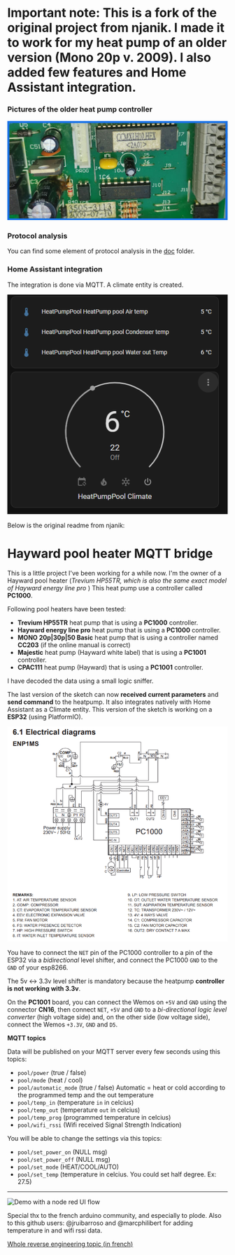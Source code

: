 
# Important note: This is a fork of the original project from njanik. I made it to work for my heat pump of an older version (Mono 20p v. 2009). I also added few features and Home Assistant integration.


### Pictures of the older heat pump controller

![alt text](doc/hpv2009.png)


### Protocol analysis

You can find some element of protocol analysis in the [doc](doc) folder.

### Home Assistant integration

The integration is done via MQTT. A climate entity is created.

![alt text](doc/climate.png)

Below is the original readme from njanik:
# Hayward pool heater MQTT bridge

This is a little project I've been working for a while now. I'm the owner of a Hayward pool heater (*Trevium HP55TR, which is also the same exact model of Hayward energy line pro* )
This heat pump use a controller called **PC1000**.

Following pool heaters have been tested:
- **Trevium HP55TR** heat pump that is using a **PC1000** controller.
- **Hayward energy line pro** heat pump that is using a **PC1000** controller.
- **MONO 20p|30p|50 Basic** heat pump that is using a controller named **CC203** (if the online manual is correct)
- **Majestic** heat pump (Hayward white label) that is using a **PC1001** controller.
- **CPAC111** heat pump (Hayward) that is using a **PC1001** controller.

I have decoded the data using a small logic sniffer.

The last version of the sketch can now **received current parameters** and **send command** to the heatpump. It also integrates natively with Home Assistant as a Climate entity.
This version of the sketch is working on a **ESP32** (using PlatformIO).

![Alt text](doc/pc1000.png)

You have to connect the `NET` pin of the PC1000 controller to a pin of the ESP32 via a *bidirectional* level shifter, and connect the PC1000 `GND` to the `GND` of your esp8266.

The 5v <-> 3.3v level shifter is mandatory because the heatpump **controller is not working with 3.3v**.

On the **PC1001** board, you can connect the Wemos on `+5V` and `GND` using the connector **CN16**, then connect `NET`, `+5V` and `GND` to a *bi-directional logic level converter* (high voltage side) and, on the other side (low voltage side), connect the Wemos `+3.3V`, `GND` and `D5`. 

**MQTT topics**

Data will be published on your MQTT server every few seconds using this topics:

- `pool/power`  (true / false)
- `pool/mode` (heat / cool)
- `pool/automatic_mode` (true / false) Automatic = heat or cold according to the programmed temp and the out temperature
- `pool/temp_in`  (temperature `in` in celcius)
- `pool/temp_out`  (temperature `out` in celcius)
- `pool/temp_prog`  (programmed temperature in celcius)
- `pool/wifi_rssi`  (Wifi received Signal Strength Indication)

You will be able to change the settings via this topics:

- `pool/set_power_on`  (NULL msg)
- `pool/set_power_off` (NULL msg)
- `pool/set_mode` (HEAT/COOL/AUTO)
- `pool/set_temp`  (temperature in celcius. You could set half degree. Ex: 27.5)

---------

![Demo with a node red UI flow](https://raw.githubusercontent.com/njanik/hayward-pool-heater-mqtt/master/20200523_111808.jpg)



Special thx to the french arduino community, and especially to plode.
Also to this github users: @jruibarroso and @marcphilibert for adding temperature in and wifi rssi data.

[Whole reverse engineering topic (in french)](https://forum.arduino.cc/index.php?topic=258722.0)



